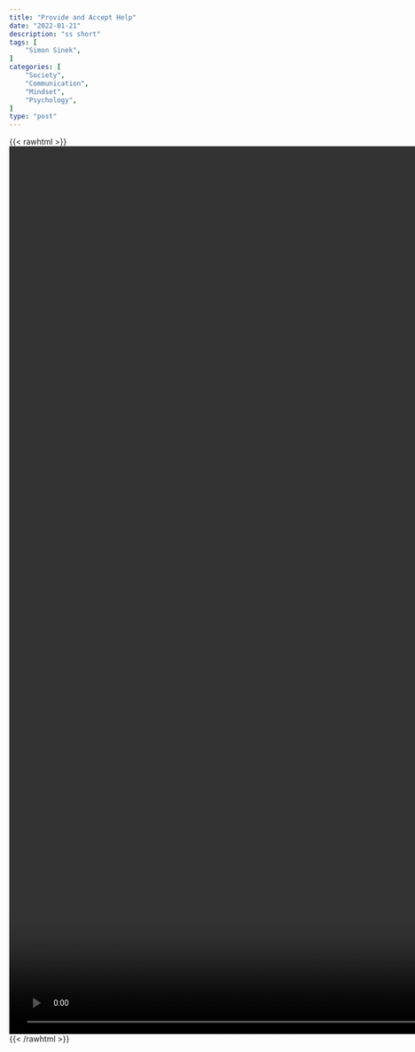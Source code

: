 ```yaml
---
title: "Provide and Accept Help"
date: "2022-01-21"
description: "ss short"
tags: [
    "Simon Sinek",
]
categories: [
    "Society",
    "Communication",
    "Mindset",
    "Psychology",
]
type: "post"
---
```

{{< rawhtml >}}
    <video style="height:40vh;width:auto" overflow="hidden" controls>
        <source src="https://clips.dev00ps.com/Simon%20Sinek/give_and_accept_help.mp4" type="video/mp4"> 
    </video>
{{< /rawhtml >}}